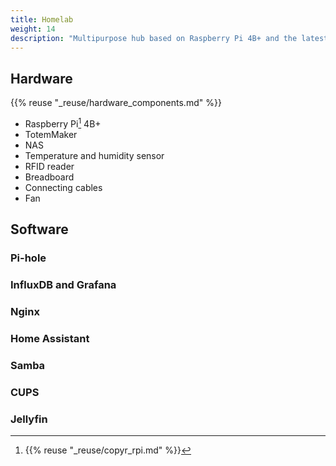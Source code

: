 ```yaml
---
title: Homelab
weight: 14
description: "Multipurpose hub based on Raspberry Pi 4B+ and the latest Debian."
---
```


## Hardware

{{% reuse "_reuse/hardware_components.md" %}}

* Raspberry Pi[^1] 4B+
* TotemMaker
* NAS
* Temperature and humidity sensor
* RFID reader
* Breadboard
* Connecting cables
* Fan

[^1]: {{% reuse "_reuse/copyr_rpi.md" %}}

## Software

### Pi-hole

### InfluxDB and Grafana

### Nginx

### Home Assistant

### Samba

### CUPS

### Jellyfin
